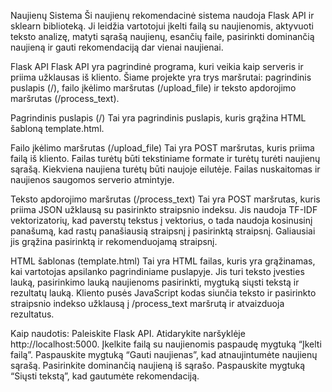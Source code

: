 Naujienų Sistema
Ši naujienų rekomendacinė sistema naudoja Flask API ir sklearn biblioteką. Ji leidžia vartotojui įkelti failą su naujienomis, aktyvuoti teksto analizę, matyti sąrašą naujienų, esančių faile, pasirinkti dominančią naujieną ir gauti rekomendaciją dar vienai naujienai.

Flask API
Flask API yra pagrindinė programa, kuri veikia kaip serveris ir priima užklausas iš kliento. Šiame projekte yra trys maršrutai: pagrindinis puslapis (/), failo įkėlimo maršrutas (/upload_file) ir teksto apdorojimo maršrutas (/process_text).

Pagrindinis puslapis (/)
Tai yra pagrindinis puslapis, kuris grąžina HTML šabloną template.html.

Failo įkėlimo maršrutas (/upload_file)
Tai yra POST maršrutas, kuris priima failą iš kliento. Failas turėtų būti tekstiniame formate ir turėtų turėti naujienų sąrašą. Kiekviena naujiena turėtų būti naujoje eilutėje. Failas nuskaitomas ir naujienos saugomos serverio atmintyje.

Teksto apdorojimo maršrutas (/process_text)
Tai yra POST maršrutas, kuris priima JSON užklausą su pasirinkto straipsnio indeksu. Jis naudoja TF-IDF vektorizatorių, kad paverstų tekstus į vektorius, o tada naudoja kosinusinį panašumą, kad rastų panašiausią straipsnį į pasirinktą straipsnį. Galiausiai jis grąžina pasirinktą ir rekomenduojamą straipsnį.

HTML šablonas (template.html)
Tai yra HTML failas, kuris yra grąžinamas, kai vartotojas apsilanko pagrindiniame puslapyje. Jis turi teksto įvesties lauką, pasirinkimo lauką naujienoms pasirinkti, mygtuką siųsti tekstą ir rezultatų lauką. Kliento pusės JavaScript kodas siunčia teksto ir pasirinkto straipsnio indekso užklausą į /process_text maršrutą ir atvaizduoja rezultatus.


Kaip naudotis:
Paleiskite Flask API.
Atidarykite naršyklėje http://localhost:5000.
Įkelkite failą su naujienomis paspaudę mygtuką “Įkelti failą”.
Paspauskite mygtuką “Gauti naujienas”, kad atnaujintumėte naujienų sąrašą.
Pasirinkite dominančią naujieną iš sąrašo.
Paspauskite mygtuką “Siųsti tekstą”, kad gautumėte rekomendaciją.
